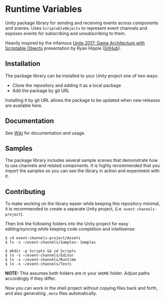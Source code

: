 # Runtime Variables

Unity package library for sending and receiving events across components and scenes.
Uses `ScriptableObjects` to represent event channels and exposes events for subscribing and unsubscribing to them.

Heavily inspired by the infamous [Unite 2017: Game Architecture with Scriptable Objects](https://www.youtube.com/watch?v=raQ3iHhE_Kk) presentation by Ryan Hipple ([GitHub](https://github.com/roboryantron/Unite2017)).

## Installation

The package library can be installed to your Unity project one of two ways:

- Clone the repository and adding it as a local package
- Add the package by git URL

Installing it by git URL allows the package to be updated when new releases are available here.

## Documentation

See [Wiki](https://github.com/UnderLogic/event-channels/wiki/Channels) for documentation and usage.

## Samples

The package library includes several sample scenes that demonstrate how to use channels and related components.
It is highly recommended that you import the samples so you can see the library in action and experiment with it.

## Contributing

To make working on the library easier while keeping this repository minimal, it is recommended to create a separate Unity project, (i.e. `event-channels-project`).

Then link the following folders into the Unity project for easy editing/syncing while keeping code completion and intellisense:

```shell
$ cd event-channels-project/Assets
$ ln -s ~/event-channels/Samples~ Samples

$ mkdir -p Scripts && cd Scripts
$ ln -s ~/event-channels/Editor
$ ln -s ~/event-channels/Runtime
$ ln -s ~/event-channels/Tests
```

**NOTE:** This assumes both folders are in your `$HOME` folder. Adjust paths accordingly if they differ.

Now you can work in the shell project without copying files back and forth, and also generating `.meta` files automatically.
